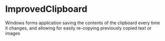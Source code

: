 # ImprovedClipboard
Windows forms application saving the contents of the clipboard every time it changes, and allowing for easily re-copying previously copied text or images
